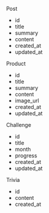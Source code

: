 Post
- id
- title
- summary
- content
- created_at
- updated_at

Product
- id
- title
- summary
- content      
- image_url    
- created_at
- updated_at

Challenge
- id
- title
- month        
- progress     
- created_at
- updated_at

Trivia
- id
- content
- created_at
